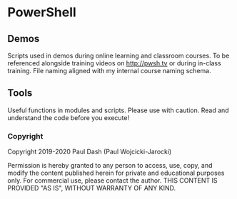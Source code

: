 # PowerShell

## Demos
Scripts used in demos during online learning and classroom courses. To be referenced alongside training videos on http://pwsh.tv or during in-class training.
File naming aligned with my internal course naming schema.

## Tools
Useful functions in modules and scripts.
Please use with caution. Read and understand the code before you execute!

### Copyright
Copyright 2019-2020 Paul Dash (Paul Wojcicki-Jarocki)

Permission is hereby granted to any person to access, use, copy, and modify the content published herein for private and educational purposes only. For commercial use, please contact the author. THIS CONTENT IS PROVIDED "AS IS", WITHOUT WARRANTY OF ANY KIND.
